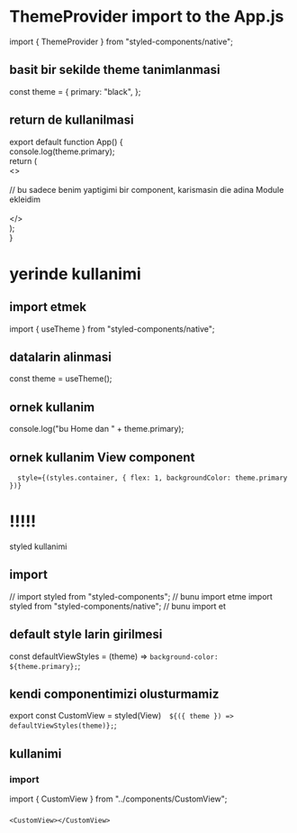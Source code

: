 # ThemeProvider import to the App.js

import { ThemeProvider } from "styled-components/native";

## basit bir sekilde theme tanimlanmasi

const theme = {
primary: "black",
};

## return de kullanilmasi

export default function App() { <br>
console.log(theme.primary);<br>
return (<br>
<><br>
<ThemeProvider theme={theme}><br>
<ThemeProviderModule></ThemeProviderModule> // bu sadece benim yaptigimi bir component, karismasin die adina Module ekleidim<br>
</ThemeProvider><br>
</><br>
);<br>
}<br>

# yerinde kullanimi

## import etmek

import { useTheme } from "styled-components/native";

## datalarin alinmasi

const theme = useTheme();

## ornek kullanim

console.log("bu Home dan " + theme.primary);

## ornek kullanim View component

      style={(styles.container, { flex: 1, backgroundColor: theme.primary })}

# !!!!!

styled kullanimi

## import

// import styled from "styled-components"; // bunu import etme
import styled from "styled-components/native"; // bunu import et

## default style larin girilmesi

const defaultViewStyles = (theme) => `background-color: ${theme.primary};`;

## kendi componentimizi olusturmamiz

export const CustomView = styled(View)`  ${({ theme }) => defaultViewStyles(theme)};`;

## kullanimi

### import

import { CustomView } from "../components/CustomView";

###

    <CustomView></CustomView>
